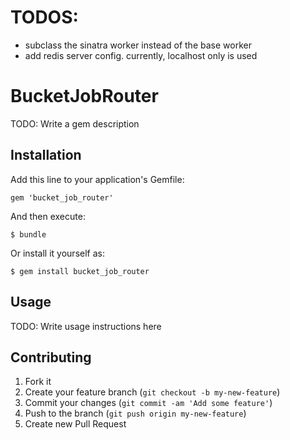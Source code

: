 # TODOS:

- subclass the sinatra worker instead of the base worker
- add redis server config. currently, localhost only is used



# BucketJobRouter

TODO: Write a gem description

## Installation

Add this line to your application's Gemfile:

    gem 'bucket_job_router'

And then execute:

    $ bundle

Or install it yourself as:

    $ gem install bucket_job_router

## Usage

TODO: Write usage instructions here

## Contributing

1. Fork it
2. Create your feature branch (`git checkout -b my-new-feature`)
3. Commit your changes (`git commit -am 'Add some feature'`)
4. Push to the branch (`git push origin my-new-feature`)
5. Create new Pull Request
